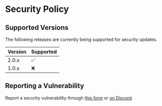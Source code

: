 # Security Policy

## Supported Versions

The following releases are currently being supported for security updates.

| Version | Supported          |
| ------- | ------------------ |
| 2.0.x   | :white_check_mark: |
| 1.0.x   | :x:                |

## Reporting a Vulnerability

Report a security vulnerability through [this form](https://support.tatum.io/support/tickets/new) or [on Discord](http://discord.gg/tatum).
